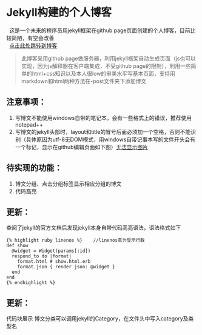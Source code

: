 # Jekyll构建的个人博客
   这是一个未来的程序员用jekyll框架在github page页面创建的个人博客，目前比较简陋，有空会改善  
   [点击此处跳转到博客](https://wcrngu.github.io/jekyll_demo/)

> 此博客采用github page做服务器，利用jekyll框架自动生成页面（js也可以实现，因为js解释器在客户端集成，不受github page的限制），利用一些简单的html+css知识以及本人很low的审美水平写基本页面，支持用markdown和html两种方法在-post文件夹下添加博文
   
## 注意事项：  
1. 写博文不能使用windows自带的笔记本，会有一些格式上的错误，推荐使用notepad++
2. 写博文的jekyll头部时，layout和title的冒号后面必须加一个空格，否则不能识别（具体原因为utf-8无DOM模式，用windows自带记事本写的文件开头会有一个标记，显示在github编辑页面如下图）[无法显示图片](https://wcrngu.github.io/jekyll_demo/image/utf-8-wrong.jpg)
	   
## 待实现的功能：  
1. 博文分组、点击分组标签显示相应分组的博文
2. 代码高亮
	       
## 更新：  
查阅了jekyll的官方文档后发现jekyll本身自带代码高亮语法，语法格式如下
``` 
{% highlight ruby linenos %}	//linenos意为显示行数
def show
  @widget = Widget(params[:id])
  respond_to do |format|
    format.html # show.html.erb
    format.json { render json: @widget }
  end
end
{% endhighlight %}
``` 
## 更新：
代码块展示
博文分类可以调用jekyll的Category，在文件头中写入category及类型名